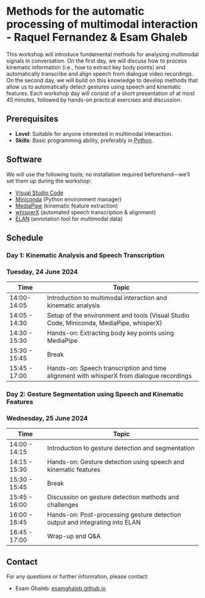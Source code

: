 # Methods for the automatic processing of multimodal interaction - Raquel Fernandez & Esam Ghaleb
This workshop will introduce fundamental methods for analysing multimodal signals in conversation. On the first day, we will discuss how to process kinematic information (i.e., how to extract key body points) and automatically transcribe and align speech from dialogue video recordings. On the second day, we will build on this knowledge to develop methods that allow us to automatically detect gestures using speech and kinematic features. Each workshop day will consist of a short presentation of at most 45 minutes, followed by hands-on practical exercises and discussion.

## Prerequisites
- **Level**: Suitable for anyone interested in multimodal interaction.  
- **Skills**: Basic programming ability, preferably in [Python](https://www.python.org/).

## Software
We will use the following tools; no installation required beforehand—we’ll set them up during the workshop:
- [Visual Studio Code](https://code.visualstudio.com/)
- [Miniconda](https://docs.conda.io/en/latest/miniconda.html) (Python environment manager)
- [MediaPipe](https://mediapipe.dev/) (kinematic feature extraction)
- [whisperX](https://github.com/m-bain/whisperX) (automated speech transcription & alignment)
- [ELAN](https://archive.mpi.nl/tla/elan) (annotation tool for multimodal data)

## Schedule
### Day 1: Kinematic Analysis and Speech Transcription
### Tuesday, 24 June 2024
| Time          | Topic                                                                 |
|---------------|-----------------------------------------------------------------------|
| 14:00-14:05 | Introduction to multimodal interaction and kinematic analysis        |
| 14:05 - 14:30 |Setup of the environment and tools (Visual Studio Code, Miniconda, MediaPipe, whisperX) |
| 14:30 - 15:30 | Hands-on: Extracting body key points using MediaPipe                  |
| 15:30 - 15:45 | Break                                                                 |
| 15:45 - 17:00 | Hands-on: Speech transcription and time alignment with whisperX from dialogue recordings                |

### Day 2: Gesture Segmentation using Speech and Kinematic Features
### Wednesday, 25 June 2024
| Time          | Topic                                                                 |
|---------------|-----------------------------------------------------------------------|
| 14:00 - 14:15 | Introduction to gesture detection and segmentation                   |
| 14:15 - 15:30 | Hands-on: Gesture detection using speech and kinematic features      |
| 15:30 - 15:45 | Break                                                                 |
| 15:45 - 16:00 | Discussion on gesture detection methods and challenges               |
| 16:00 - 16:45 | Hands-on: Post-processing gesture detection output and integrating into ELAN |
| 16:45 - 17:00 | Wrap-up and Q&A                                                      |

## Contact
For any questions or further information, please contact:
- Esam Ghaleb: [esamghaleb.github.io](https://esamghaleb.github.io/)
